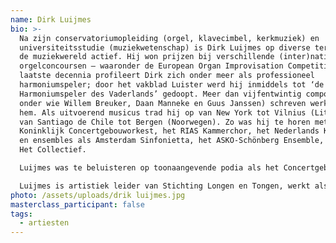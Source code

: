 ```yaml
---
name: Dirk Luijmes
bio: >-
  Na zijn conservatoriumopleiding (orgel, klavecimbel, kerkmuziek) en
  universiteitsstudie (muziekwetenschap) is Dirk Luijmes op diverse terreinen in
  de muziekwereld actief. Hij won prijzen bij verschillende (inter)nationale
  orgelconcoursen – waaronder de European Organ Improvisation Competition. De
  laatste decennia profileert Dirk zich onder meer als professioneel
  harmoniumspeler; door het vakblad Luister werd hij inmiddels tot ‘de
  Harmoniumspeler des Vaderlands’ gedoopt. Meer dan vijfentwintig componisten
  onder wie Willem Breuker, Daan Manneke en Guus Janssen) schreven werken voor
  hem. Als uitvoerend musicus trad hij op van New York tot Vilnius (Litouwen) en
  van Santiago de Chile tot Bergen (Noorwegen). Zo was hij te horen met het
  Koninklijk Concertgebouworkest, het RIAS Kammerchor, het Nederlands Kamerkoor,
  en ensembles als Amsterdam Sinfonietta, het ASKO-Schönberg Ensemble, Oxalys en
  Het Collectief.

  Luijmes was te beluisteren op toonaangevende podia als het Concertgebouw te Amsterdam, de Musikverein in Wenen en Teatro Colon (Buenos Aires). In 2010 verzorgde hij in Carnegie Hall (New York) de Amerikaanse première van het voor hem geschreven First Harmonium Concerto van Martijn Padding, begeleid door het ASKO-Schönberg Ensemble o.l.v. Reinbert de Leeuw.

  Luijmes is artistiek leider van Stichting Longen en Tongen, werkt als tekstschrijver (voor het Concertgebouw) was jaren actief als radiomaker (bij de NCRV en IKON). Daarnaast nam hij diverse cd’s op, o.a. met een door hem ontdekte suite van Froberger. In het voorjaar 2019 bracht hij bij Quintone zijn 4-cdbox Harmonium Atlas uit, die in de Volkskrant 5 sterren kreeg en door Luister met een 10 werd bekroond. In het najaar van 2019 hield hij met succes Paddings Clavichordconcert “This is a loud world” ten doop. In 2021 publiceerde hij een boek over Bachs Mattheuspassie: “O lamm kottes oensjoeldiek”.
photo: /assets/uploads/drik luijmes.jpg
masterclass_participant: false
tags:
  - artiesten
---
```

